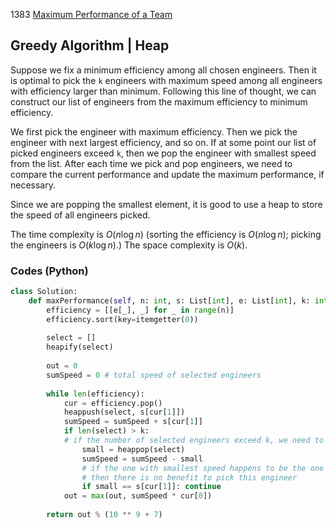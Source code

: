 1383 [Maximum Performance of a Team](https://leetcode.com/problems/maximum-performance-of-a-team/)

## Greedy Algorithm | Heap

Suppose we fix a minimum efficiency among all chosen engineers. Then it is optimal to pick the `k` engineers with maximum speed among all engineers with efficiency larger than minimum. Following this line of thought, we can construct our list of engineers from the maximum efficiency to minimum efficiency.

We first pick the engineer with maximum efficiency. Then we pick the engineer with next largest efficiency, and so on. If at some point our list of picked engineers exceed `k`, then we pop the engineer with smallest speed from the list. After each time we pick and pop engineers, we need to compare the current performance and update the maximum performance, if necessary.

Since we are popping the smallest element, it is good to use a heap to store the speed of all engineers picked.

The time complexity is $O(n\log n)$ (sorting the efficiency is $O(n\log n)$; picking the engineers is $O(k\log n)$.) The space complexity is $O(k).$

### Codes (Python)
```python
class Solution:
    def maxPerformance(self, n: int, s: List[int], e: List[int], k: int) -> int:
        efficiency = [[e[_], _] for _ in range(n)]
        efficiency.sort(key=itemgetter(0))
        
        select = []
        heapify(select)
        
        out = 0
        sumSpeed = 0 # total speed of selected engineers
        
        while len(efficiency):
            cur = efficiency.pop()
            heappush(select, s[cur[1]])
            sumSpeed = sumSpeed + s[cur[1]]
            if len(select) > k: 
            # if the number of selected engineers exceed k, we need to pop the one with smallest speed
                small = heappop(select)
                sumSpeed = sumSpeed - small
                # if the one with smallest speed happens to be the one with smallest efficiency, 
                # then there is no benefit to pick this engineer
                if small == s[cur[1]]: continue  
            out = max(out, sumSpeed * cur[0])
        
        return out % (10 ** 9 + 7)
```
